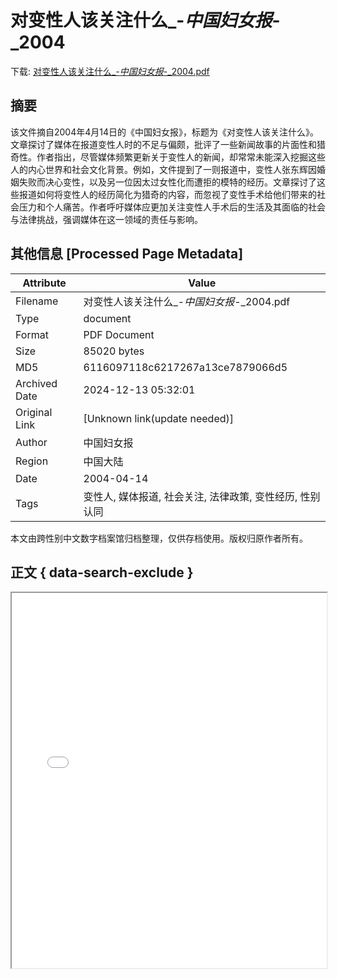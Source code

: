 # 对变性人该关注什么_-_中国妇女报_-_2004

<!-- tcd_download_link -->
下载: <a href="对变性人该关注什么_-_中国妇女报_-_2004.pdf" download>对变性人该关注什么_-_中国妇女报_-_2004.pdf</a>
<!-- tcd_download_link_end -->

## 摘要

<!-- tcd_abstract -->
该文件摘自2004年4月14日的《中国妇女报》，标题为《对变性人该关注什么》。文章探讨了媒体在报道变性人时的不足与偏颇，批评了一些新闻故事的片面性和猎奇性。作者指出，尽管媒体频繁更新关于变性人的新闻，却常常未能深入挖掘这些人的内心世界和社会文化背景。例如，文件提到了一则报道中，变性人张东辉因婚姻失败而决心变性，以及另一位因太过女性化而遭拒的模特的经历。文章探讨了这些报道如何将变性人的经历简化为猎奇的内容，而忽视了变性手术给他们带来的社会压力和个人痛苦。作者呼吁媒体应更加关注变性人手术后的生活及其面临的社会与法律挑战，强调媒体在这一领域的责任与影响。

<!-- tcd_abstract_end -->

## 其他信息 [Processed Page Metadata]

| Attribute       | Value                                  |
|-----------------|----------------------------------------|
| Filename        | 对变性人该关注什么_-_中国妇女报_-_2004.pdf                             |
| Type            | document                                 |
| Format          | PDF Document                               |
| Size            | 85020 bytes                           |
| MD5             | 6116097118c6217267a13ce7879066d5                                  |
| Archived Date   | 2024-12-13 05:32:01                             |
| Original Link   | [Unknown link(update needed)]                         |
| Author          | 中国妇女报                               |
| Region          | 中国大陆                               |
| Date            | 2004-04-14                                 |
| Tags            | 变性人, 媒体报道, 社会关注, 法律政策, 变性经历, 性别认同                                 |

本文由跨性别中文数字档案馆归档整理，仅供存档使用。版权归原作者所有。


## 正文 { data-search-exclude }

<!-- tcd_main_text -->
<iframe src="../对变性人该关注什么_-_中国妇女报_-_2004.pdf" width="100%" height="600px">
    <p>无法显示PDF，请下载查看。</p>
</iframe>
<!-- tcd_main_text_end -->

